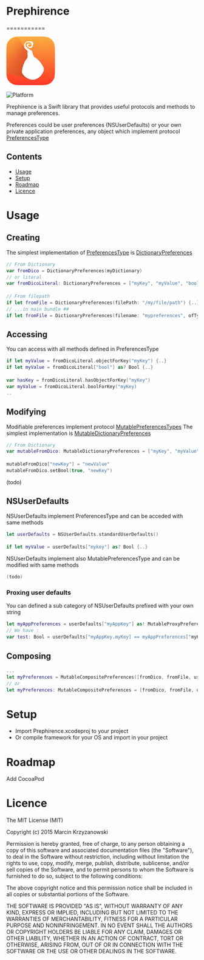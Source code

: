 # Prephirence
===========

![Logo](/logo-128x128.png)

![Platform](http://img.shields.io/badge/platform-iOS/MacOS-orange.svg?style=flat)

Prephirence is a Swift library that provides useful protocols and methods to manage preferences.

Preferences could be user preferences (NSUserDefaults) or your own private application preferences, any object which implement protocol [PreferencesType](/Prephirence/PreferencesType.swift)


## Contents ##
- [Usage](#usage)
- [Setup](#setup)
- [Roadmap](#roadmap)
- [Licence](#licence)

# Usage #

## Creating ##
The simplest implementation of [PreferencesType](/Prephirence/PreferencesType.swift) is [DictionaryPreferences](/Prephirence/DictionaryPreferences.swift)
```swift
// From Dictionary
var fromDico = DictionaryPreferences(myDictionary)
// or literal
var fromDicoLiteral: DictionaryPreferences = ["myKey", "myValue", "bool", true]

// From filepath
if let fromFile = DictionaryPreferences(filePath: "/my/file/path") {..}
// ...in main bundle ##
if let fromFile = DictionaryPreferences(filename: "mypreferences", ofType: "plist") {..}
```

## Accessing ##
You can access with all methods defined in PreferencesType

```swift
if let myValue = fromDicoLiteral.objectForKey("myKey") {..}
if let myValue = fromDicoLiteral["bool"] as? Bool {..}

var hasKey = fromDicoLiteral.hasObjectForKey("myKey")
var myValue = fromDicoLiteral.boolForKey("myKey)
..

```

## Modifying ##
Modifiable preferences implement protocol [MutablePreferencesTypes](/Prephirence/PreferencesType.swift)
The simplest implementation is [MutableDictionaryPreferences](/Prephirence/DictionaryPreferences.swift)
```swift
// From Dictionary
var mutableFromDico: MutableDictionaryPreferences = ["myKey", "myValue"]

mutableFromDico["newKey"] = "newValue"
mutableFromDico.setBool(true, "newKey")

```
(todo)

## NSUserDefaults ##

NSUserDefaults implement PreferencesType and can be acceded with same methods

```swift
let userDefaults = NSUserDefaults.standardUserDefaults()

if let myValue = userDefaults["mykey"] as? Bool {..}
```

NSUserDefaults implement also MutablePreferencesType and can be modified with same methods
```swift
(todo)
```
### Proxing user defaults ###
You can defined a sub category of NSUserDefaults prefixed with your own string
```swift
let myAppPreferences = userDefaults["myAppKey"] as! MutableProxyPreferences
// We have :
var test: Bool = userDefaults["myAppKey.myKey] == myAppPreferences["myKey"] // is true
```

## Composing ##

```swift
...
let myPreferences = MutableCompositePreferences([fromDico, fromFile, userDefaults])
// or 
let myPreferences: MutableCompositePreferences = [fromDico, fromFile, userDefaults]
```


# Setup #
- Import Prephirence.xcodeproj to your project
- Or compile framework for your OS and import in your project

# Roadmap #
Add CocoaPod


# Licence #
The MIT License (MIT)

Copyright (c) 2015 Marcin Krzyzanowski

Permission is hereby granted, free of charge, to any person obtaining a copy
of this software and associated documentation files (the "Software"), to deal
in the Software without restriction, including without limitation the rights
to use, copy, modify, merge, publish, distribute, sublicense, and/or sell
copies of the Software, and to permit persons to whom the Software is
furnished to do so, subject to the following conditions:

The above copyright notice and this permission notice shall be included in all
copies or substantial portions of the Software.

THE SOFTWARE IS PROVIDED "AS IS", WITHOUT WARRANTY OF ANY KIND, EXPRESS OR
IMPLIED, INCLUDING BUT NOT LIMITED TO THE WARRANTIES OF MERCHANTABILITY,
FITNESS FOR A PARTICULAR PURPOSE AND NONINFRINGEMENT. IN NO EVENT SHALL THE
AUTHORS OR COPYRIGHT HOLDERS BE LIABLE FOR ANY CLAIM, DAMAGES OR OTHER
LIABILITY, WHETHER IN AN ACTION OF CONTRACT, TORT OR OTHERWISE, ARISING FROM,
OUT OF OR IN CONNECTION WITH THE SOFTWARE OR THE USE OR OTHER DEALINGS IN THE
SOFTWARE.

